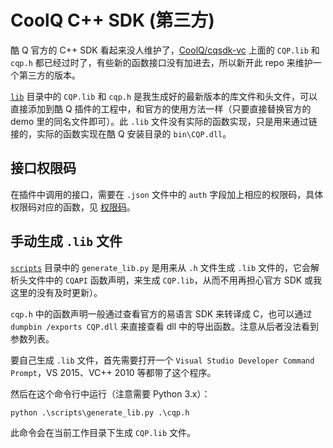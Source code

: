 # CoolQ C++ SDK (第三方)

酷 Q 官方的 C++ SDK 看起来没人维护了，[CoolQ/cqsdk-vc](https://github.com/CoolQ/cqsdk-vc) 上面的 `CQP.lib` 和 `cqp.h` 都已经过时了，有些新的函数接口没有加进去，所以新开此 repo 来维护一个第三方的版本。

[`lib`](lib) 目录中的 `CQP.lib` 和 `cqp.h` 是我生成好的最新版本的库文件和头文件，可以直接添加到酷 Q 插件的工程中，和官方的使用方法一样（只要直接替换官方的 demo 里的同名文件即可）。此 `.lib` 文件没有实际的函数实现，只是用来通过链接的，实际的函数实现在酷 Q 安装目录的 `bin\CQP.dll`。

## 接口权限码

在插件中调用的接口，需要在 `.json` 文件中的 `auth` 字段加上相应的权限码，具体权限码对应的函数，见 [权限码](PermissionCode.md)。

## 手动生成 `.lib` 文件

[`scripts`](scripts) 目录中的 `generate_lib.py` 是用来从 `.h` 文件生成 `.lib` 文件的，它会解析头文件中的 `CQAPI` 函数声明，来生成 `CQP.lib`，从而不用再担心官方 SDK 或我这里的没有及时更新）。

`cqp.h` 中的函数声明一般通过查看官方的易语言 SDK 来转译成 C，也可以通过 `dumpbin /exports CQP.dll` 来直接查看 dll 中的导出函数。注意从后者没法看到参数列表。

要自己生成 `.lib` 文件，首先需要打开一个 `Visual Studio Developer Command Prompt`，VS 2015、VC++ 2010 等都带了这个程序。

然后在这个命令行中运行（注意需要 Python 3.x）：

```bat
python .\scripts\generate_lib.py .\cqp.h
```

此命令会在当前工作目录下生成 `CQP.lib` 文件。
